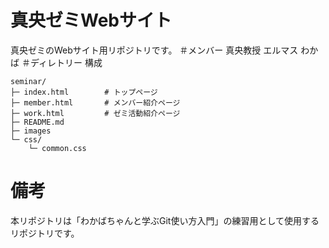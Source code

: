 # 真央ゼミWebサイト
真央ゼミのWebサイト用リポジトリです。
＃メンバー
真央教授
エルマス
わかば
＃ディレトリー
構成
```
seminar/
├─ index.html        # トップページ
├─ member.html       # メンバー紹介ページ
├─ work.html         # ゼミ活動紹介ページ
├─ README.md
├─ images
└─ css/
    └─ common.css
```

# 備考
本リポジトリは「わかばちゃんと学ぶGit使い方入門」の練習用として使用するリポジトリです。
